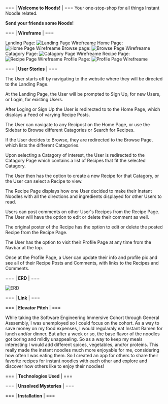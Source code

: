 === | **Welcome to Noods!** | ===
Your one-stop-shop for all things Instant Noodle related.

__Send your friends some Noods!__

=== | **Wireframe** | ===
<!-- Image linking? -->
<!-- <img src="name.jpg" /> -->
Landing Page:
![Landing Page Wirefreame](/README_images/LandingPage.png)
Home Page:
![Home Page Wirefreame](/README_images/HomePage.png)
Browse page:
![Browse Page Wirefreame](/README_images/BrowsePage.png)
Catagory Page:
![Catagory Page Wirefreame](/README_images/CatagoryPage.png)
Recipe Page:
![Recipe Page Wirefreame](/README_images/RecipePage.png)
Profile Page:
![Profile Page Wirefreame](/README_images/ProfilePage.png)

=== | **User Stories** | ===

The User starts off by navigating to the website where they will be directed to the Landing Page.

At the Landing Page, the User will be prompted to Sign Up, for new Users, or Login, for existing Users.

After Loging or Sign Up the User is redirected to to the Home Page, which displays a Feed of varying Recipe Posts.

The User can navigate to any Recipost on the Home Page, or use the Sidebar to Browse different Catagories or Search for Recipes.

If the User decides to Browse, they are redirected to the Browse Page, which lists the different Catagories.

Upon selecting a Catagory of interest, the User is redirected to the Catagory Page which contains a list of Recipes that fit the selected Catagory.

The User then has the option to create a new Recipe for that Catagory, or the User can select a Recipe to view.

The Recipe Page displays how one User decided to make their Instant Noodles with all the directions and ingredients displayed for other Users to read.

Users can post comments on other User's Recipes from the Recipe Page. The User will have the option to edit or delete their comment as well.

The original poster of the Recipe has the option to edit or delete the posted Recipe from the Recipe Page.

The User has the option to visit their Profile Page at any time from the Navbar at the top.

Once at the Profile Page, a User can update their info and profile pic and see all of their Recipe Posts and Comments, with links to the Recipes and Comments.

=== | **ERD** | ===

![ERD](/images/README_images/ERD.png)

=== | **Link** | ===

=== | **Elevator Pitch** | ===

While taking the Software Engineering Immersive Cohort through General Asssembly, I was unemployed so I could focus on the cohort. As a way to save money on my food expenses, I would regularaly eat Instant Ramen for lunch and/or dinner. But after a week or so, the base flavor of the noodles got boring and mildly unappealing. So as a way to keep my meals interesting I would add different spices, vegetables, and/or proteins. This really made the instant noodles much more enjoyable for me, considering how often I was eating them. So I created an app for others to share their favorite recipes for instant noodles with each other and explore and discover how others like to enjoy their noodles!

=== | **Technologies Used** | ===

=== | **Unsolved Mysteries** | ===

<!-- X-Files song intensifies -->

=== | **Installation** | ===